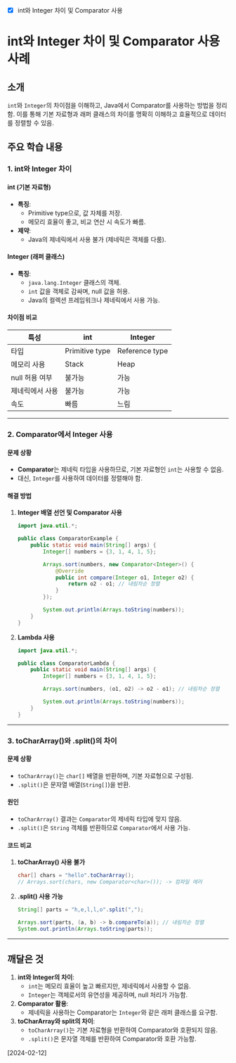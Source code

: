 - [x] int와 Integer 차이 및 Comparator 사용

# int와 Integer 차이 및 Comparator 사용 사례

## 소개
`int`와 `Integer`의 차이점을 이해하고, Java에서 Comparator를 사용하는 방법을 정리함. 이를 통해 기본 자료형과 래퍼 클래스의 차이를 명확히 이해하고 효율적으로 데이터를 정렬할 수 있음.

## 주요 학습 내용

### 1. int와 Integer 차이

#### int (기본 자료형)
- **특징**:
  - Primitive type으로, 값 자체를 저장.
  - 메모리 효율이 좋고, 비교 연산 시 속도가 빠름.
- **제약**:
  - Java의 제네릭에서 사용 불가 (제네릭은 객체를 다룸).

#### Integer (래퍼 클래스)
- **특징**:
  - `java.lang.Integer` 클래스의 객체.
  - `int` 값을 객체로 감싸며, null 값을 허용.
  - Java의 컬렉션 프레임워크나 제네릭에서 사용 가능.

#### 차이점 비교
| 특성              | int             | Integer         |
| ----------------- | --------------- | --------------- |
| 타입              | Primitive type  | Reference type  |
| 메모리 사용       | Stack           | Heap            |
| null 허용 여부    | 불가능           | 가능             |
| 제네릭에서 사용   | 불가능           | 가능             |
| 속도              | 빠름             | 느림             |

---

### 2. Comparator에서 Integer 사용

#### 문제 상황
- **Comparator**는 제네릭 타입을 사용하므로, 기본 자료형인 `int`는 사용할 수 없음.
- 대신, `Integer`를 사용하여 데이터를 정렬해야 함.

#### 해결 방법
1. **Integer 배열 선언 및 Comparator 사용**
   ```java
   import java.util.*;

   public class ComparatorExample {
       public static void main(String[] args) {
           Integer[] numbers = {3, 1, 4, 1, 5};

           Arrays.sort(numbers, new Comparator<Integer>() {
               @Override
               public int compare(Integer o1, Integer o2) {
                   return o2 - o1; // 내림차순 정렬
               }
           });

           System.out.println(Arrays.toString(numbers));
       }
   }
   ```

2. **Lambda 사용**
   ```java
   import java.util.*;

   public class ComparatorLambda {
       public static void main(String[] args) {
           Integer[] numbers = {3, 1, 4, 1, 5};

           Arrays.sort(numbers, (o1, o2) -> o2 - o1); // 내림차순 정렬

           System.out.println(Arrays.toString(numbers));
       }
   }
   ```

---

### 3. toCharArray()와 .split()의 차이

#### 문제 상황
- `toCharArray()`는 `char[]` 배열을 반환하며, 기본 자료형으로 구성됨.
- `.split()`은 문자열 배열(`String[]`)을 반환.

#### 원인
- `toCharArray()` 결과는 `Comparator`의 제네릭 타입에 맞지 않음.
- `.split()`은 `String` 객체를 반환하므로 `Comparator`에서 사용 가능.

#### 코드 비교
1. **toCharArray() 사용 불가**
   ```java
   char[] chars = "hello".toCharArray();
   // Arrays.sort(chars, new Comparator<char>()); -> 컴파일 에러
   ```

2. **.split() 사용 가능**
   ```java
   String[] parts = "h,e,l,l,o".split(",");

   Arrays.sort(parts, (a, b) -> b.compareTo(a)); // 내림차순 정렬
   System.out.println(Arrays.toString(parts));
   ```

---

## 깨달은 것

1. **int와 Integer의 차이**:
   - `int`는 메모리 효율이 높고 빠르지만, 제네릭에서 사용할 수 없음.
   - `Integer`는 객체로서의 유연성을 제공하며, null 처리가 가능함.
2. **Comparator 활용**:
   - 제네릭을 사용하는 Comparator는 `Integer`와 같은 래퍼 클래스를 요구함.
3. **toCharArray와 split의 차이**:
   - `toCharArray()`는 기본 자료형을 반환하여 Comparator와 호환되지 않음.
   - `.split()`은 문자열 객체를 반환하여 Comparator와 호환 가능함.

[2024-02-12]
